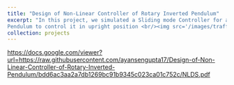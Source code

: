 ```yaml
---
title: "Design of Non-Linear Controller of Rotary Inverted Pendulum"
excerpt: "In this project, we simulated a Sliding mode Controller for an Inverted
Pendulum to control it in upright position <br/><img src='/images/traffic_modelling_basic.png'>"
collection: projects
---
```


https://docs.google.com/viewer?url=https://raw.githubusercontent.com/ayansengupta17/Design-of-Non-Linear-Controller-of-Rotary-Inverted-Pendulum/bdd6ac3aa2a7db1269bc91b9345c023ca01c752c/NLDS.pdf
